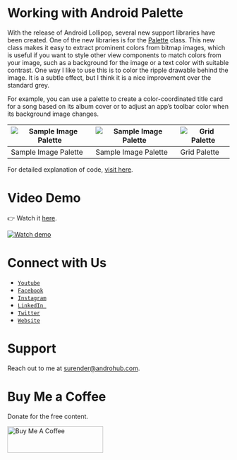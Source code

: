 # Working with Android Palette
With the release of Android Lollipop, several new support libraries have been created. One of the new libraries is for the [Palette](https://developer.android.com/training/material/palette-colors.html) class. This new class makes it easy to extract prominent colors from bitmap images, which is useful if you want to style other view components to match colors from your image, such as a background for the image or a text color with suitable contrast. One way I like to use this is to color the ripple drawable behind the image. It is a subtle effect, but I think it is a nice improvement over the standard grey.

For example, you can use a palette to create a color-coordinated title card for a song based on its album cover or to adjust an app’s toolbar color when its background image changes.

![Sample Image Palette](https://i0.wp.com/www.androhub.com/wp-content/uploads/2017/03/photo_palette.jpg?resize=576%2C1024) | ![Sample Image Palette](https://i1.wp.com/www.androhub.com/wp-content/uploads/2017/03/house_palette.jpg?resize=576%2C1024) | ![Grid Palette](https://i1.wp.com/www.androhub.com/wp-content/uploads/2017/03/grid_palette.jpg?resize=576%2C1024)
---|---|---
Sample Image Palette | Sample Image Palette | Grid Palette

For detailed explanation of code, [visit here](http://www.androhub.com/android-working-palette/).

# Video Demo
👉 Watch it <a href="https://youtu.be/iX6Nq-yYT4k">here</a>.
<br>

[![Watch demo](http://i3.ytimg.com/vi/iX6Nq-yYT4k/hqdefault.jpg)](https://youtu.be/iX6Nq-yYT4k)

# Connect with Us
- <a href="https://www.youtube.com/channel/@Androhub" target="_blank">`Youtube`</a>
- <a href="https://www.facebook.com/androhubtutorial/" target="_blank">`Facebook`</a>
- <a href="https://www.instagram.com/androhub_tutorial" target="_blank">`Instagram`</a>
- <a href="https://www.linkedin.com/in/surender-kumar-681472a8?originalSubdomain=in" target="_blank">`LinkedIn `</a>
- <a href="https://twitter.com/sonusurender0/" target="_blank">`Twitter`</a>
- <a href="http://www.androhub.com/" target="_blank">`Website`</a>

# Support
Reach out to me at surender@androhub.com.

# Buy Me a Coffee
Donate for the free content.

<a href="https://www.buymeacoffee.com/androhub" target="_blank"><img src="https://cdn.buymeacoffee.com/buttons/v2/default-yellow.png" alt="Buy Me A Coffee" style="height: 60px !important;width: 217px !important;" ></a>
